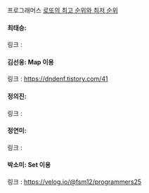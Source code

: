 프로그래머스 [로또의 최고 순위와 최저 순위](https://school.programmers.co.kr/learn/courses/30/lessons/77484)<br>

#### 최태승:
링크 : 

#### 김선웅: Map 이용
링크 : https://dndenf.tistory.com/41

#### 정의진:
링크 :

#### 정연미: 
링크 : 

#### 박소미: Set 이용
링크 : https://velog.io/@fsm12/programmers25
